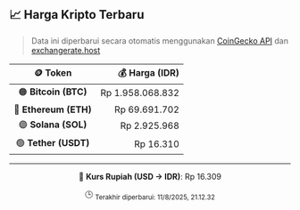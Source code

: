 

<!-- HARGA_KRIPTO -->
## 📈 Harga Kripto Terbaru

> Data ini diperbarui secara otomatis menggunakan [CoinGecko API](https://www.coingecko.com/) dan [exchangerate.host](https://exchangerate.host/)

<div align="center">

| 🪙 Token | 💰 Harga (IDR) |
|:------:|---------------:|
| 🟠 **Bitcoin (BTC)**   | Rp 1.958.068.832 |
| 🔵 **Ethereum (ETH)**  | Rp 69.691.702 |
| 🟣 **Solana (SOL)**    | Rp 2.925.968 |
| 🟢 **Tether (USDT)**   | Rp 16.310 |

---

💱 **Kurs Rupiah (USD → IDR)**: Rp 16.309

🕒 <sub>Terakhir diperbarui: 11/8/2025, 21.12.32</sub>

</div>
<!-- /HARGA_KRIPTO -->